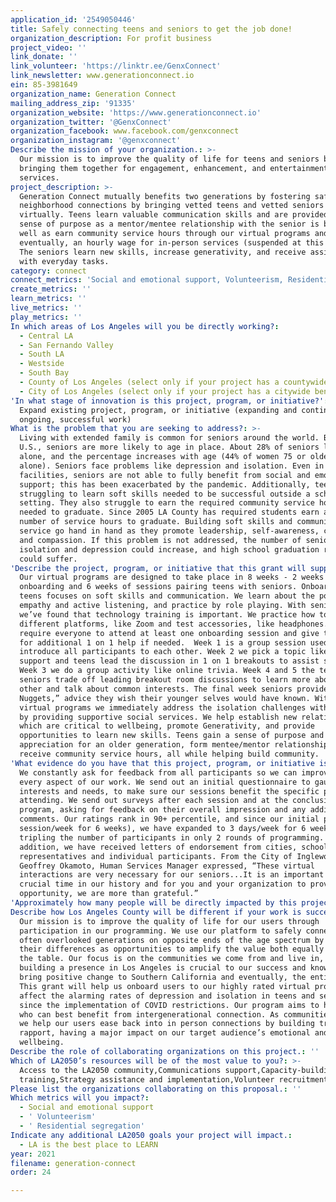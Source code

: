 ```yaml
---
application_id: '2549050446'
title: Safely connecting teens and seniors to get the job done!
organization_description: For profit business
project_video: ''
link_donate: ''
link_volunteer: 'https://linktr.ee/GenxConnect'
link_newsletter: www.generationconnect.io
ein: 85-3981649
organization_name: Generation Connect
mailing_address_zip: '91335'
organization_website: 'https://www.generationconnect.io'
organization_twitter: '@GenxConnect'
organization_facebook: www.facebook.com/genxconnect
organization_instagram: '@genxconnect'
Describe the mission of your organization.: >-
  Our mission is to improve the quality of life for teens and seniors by safely
  bringing them together for engagement, enhancement, and entertainment
  services.
project_description: >-
  Generation Connect mutually benefits two generations by fostering safe,
  neighborhood connections by bringing vetted teens and vetted seniors together
  virtually. Teens learn valuable communication skills and are provided with a
  sense of purpose as a mentor/mentee relationship with the senior is built, as
  well as earn community service hours through our virtual programs and
  eventually, an hourly wage for in-person services (suspended at this time).
  The seniors learn new skills, increase generativity, and receive assistance
  with everyday tasks.
category: connect
connect_metrics: 'Social and emotional support, Volunteerism, Residential segregation'
create_metrics: ''
learn_metrics: ''
live_metrics: ''
play_metrics: ''
In which areas of Los Angeles will you be directly working?:
  - Central LA
  - San Fernando Valley
  - South LA
  - Westside
  - South Bay
  - County of Los Angeles (select only if your project has a countywide benefit)
  - City of Los Angeles (select only if your project has a citywide benefit)
'In what stage of innovation is this project, program, or initiative?': >-
  Expand existing project, program, or initiative (expanding and continuing
  ongoing, successful work)
What is the problem that you are seeking to address?: >-
  Living with extended family is common for seniors around the world. But in the
  U.S., seniors are more likely to age in place. About 28% of seniors live
  alone, and the percentage increases with age (44% of women 75 or older live
  alone). Seniors face problems like depression and isolation. Even in homecare
  facilities, seniors are not able to fully benefit from social and emotional
  support; this has been exacerbated by the pandemic. Additionally, teens are
  struggling to learn soft skills needed to be successful outside a school
  setting. They also struggle to earn the required community service hours
  needed to graduate. Since 2005 LA County has required students earn a minimum
  number of service hours to graduate. Building soft skills and community
  service go hand in hand as they promote leadership, self-awareness, confidence
  and compassion. If this problem is not addressed, the number of seniors facing
  isolation and depression could increase, and high school graduation rates
  could suffer.
'Describe the project, program, or initiative that this grant will support to address the problem identified.': >-
  Our virtual programs are designed to take place in 8 weeks - 2 weeks of
  onboarding and 6 weeks of sessions pairing teens with seniors. Onboarding for
  teens focuses on soft skills and communication. We learn about the power of
  empathy and active listening, and practice by role playing. With seniors,
  we’ve found that technology training is important. We practice how to use
  different platforms, like Zoom and test accessories, like headphones. We
  require everyone to attend at least one onboarding session and give the option
  for additional 1 on 1 help if needed.  Week 1 is a group session used to
  introduce all participants to each other. Week 2 we pick a topic like tech
  support and teens lead the discussion in 1 on 1 breakouts to assist seniors.
  Week 3 we do a group activity like online trivia. Week 4 and 5 the teens and
  seniors trade off leading breakout room discussions to learn more about each
  other and talk about common interests. The final week seniors provide “Golden
  Nuggets,” advice they wish their younger selves would have known. With our
  virtual programs we immediately address the isolation challenges with seniors
  by providing supportive social services. We help establish new relationships
  which are critical to wellbeing, promote Generativity, and provide
  opportunities to learn new skills. Teens gain a sense of purpose and
  appreciation for an older generation, form mentee/mentor relationships, and
  receive community service hours, all while helping build community.
'What evidence do you have that this project, program, or initiative is or will be successful, and how will you define and measure success?': >-
  We constantly ask for feedback from all participants so we can improve in
  every aspect of our work. We send out an initial questionnaire to gauge
  interests and needs, to make sure our sessions benefit the specific people
  attending. We send out surveys after each session and at the conclusion of a
  program, asking for feedback on their overall impression and any additional
  comments. Our ratings rank in 90+ percentile, and since our initial pilot (1
  session/week for 6 weeks), we have expanded to 3 days/week for 6 weeks,
  tripling the number of participants in only 2 rounds of programming. In
  addition, we have received letters of endorsement from cities, school
  representatives and individual participants. From the City of Inglewood,
  Geoffrey Okamoto, Human Services Manager expressed, “These virtual
  interactions are very necessary for our seniors...It is an important and
  crucial time in our history and for you and your organization to provide this
  opportunity, we are more than grateful.”
'Approximately how many people will be directly impacted by this project, program, or initiative?': '20000'
Describe how Los Angeles County will be different if your work is successful.: >-
  Our mission is to improve the quality of life for our users through
  participation in our programming. We use our platform to safely connect two
  often overlooked generations on opposite ends of the age spectrum by using
  their differences as opportunities to amplify the value both equally bring to
  the table. Our focus is on the communities we come from and live in, so
  building a presence in Los Angeles is crucial to our success and know we can
  bring positive change to Southern California and eventually, the entire state.
  This grant will help us onboard users to our highly rated virtual program to
  affect the alarming rates of depression and isolation in teens and seniors
  since the implementation of COVID restrictions. Our program aims to help those
  who can best benefit from intergenerational connection. As communities reopen,
  we help our users ease back into in person connections by building trust and
  rapport, having a major impact on our target audience’s emotional and social
  wellbeing.
Describe the role of collaborating organizations on this project.: ''
Which of LA2050’s resources will be of the most value to you?: >-
  Access to the LA2050 community,Communications support,Capacity-building and
  training,Strategy assistance and implementation,Volunteer recruitment
Please list the organizations collaborating on this proposal.: ''
Which metrics will you impact?:
  - Social and emotional support
  - ' Volunteerism'
  - ' Residential segregation'
Indicate any additional LA2050 goals your project will impact.:
  - LA is the best place to LEARN
year: 2021
filename: generation-connect
order: 24

---
```

